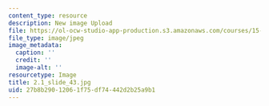 ```yaml
---
content_type: resource
description: New image Upload
file: https://ol-ocw-studio-app-production.s3.amazonaws.com/courses/15-s21-nuts-and-bolts-of-business-plans-january-iap-2014/27b8b29012061f75df74442d2b25a9b1_2.1_slide_43.jpg
file_type: image/jpeg
image_metadata:
  caption: ''
  credit: ''
  image-alt: ''
resourcetype: Image
title: 2.1_slide_43.jpg
uid: 27b8b290-1206-1f75-df74-442d2b25a9b1
---
```

